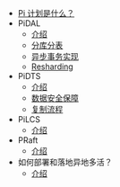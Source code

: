 <!-- docs/_sidebar.md -->

* [Pi 计划是什么？](/)
* PiDAL
    * [介绍](/pidal/introduction)
    * [分库分表](/pidal/xx)
    * [异步事务实现](/pidal/xxxx)
    * [Resharding](/pidal/xxxxx)
* PiDTS
    * [介绍](/pidts/introduction)
    * [数据安全保障](/pidts/xxxx)
    * [复制流程](/pidts/xxxx)
* PiLCS
    * [介绍](/pilcs/introduction)
* PRaft
    * [介绍](/praft/introduction)
* 如何部署和落地异地多活？
    * [介绍](/xxx)